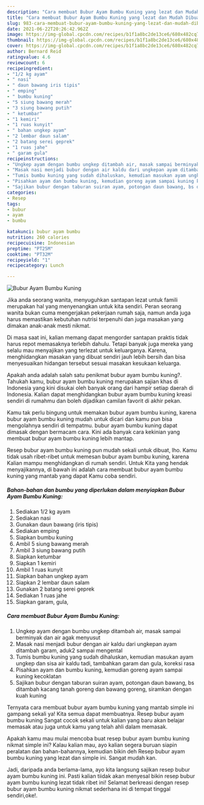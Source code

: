 ```yaml
---
description: "Cara membuat Bubur Ayam Bumbu Kuning yang lezat dan Mudah Dibuat"
title: "Cara membuat Bubur Ayam Bumbu Kuning yang lezat dan Mudah Dibuat"
slug: 983-cara-membuat-bubur-ayam-bumbu-kuning-yang-lezat-dan-mudah-dibuat
date: 2021-06-22T20:26:42.962Z
image: https://img-global.cpcdn.com/recipes/b1f1a8bc2de13ce6/680x482cq70/bubur-ayam-bumbu-kuning-foto-resep-utama.jpg
thumbnail: https://img-global.cpcdn.com/recipes/b1f1a8bc2de13ce6/680x482cq70/bubur-ayam-bumbu-kuning-foto-resep-utama.jpg
cover: https://img-global.cpcdn.com/recipes/b1f1a8bc2de13ce6/680x482cq70/bubur-ayam-bumbu-kuning-foto-resep-utama.jpg
author: Bernard Reid
ratingvalue: 4.6
reviewcount: 6
recipeingredient:
- "1/2 kg ayam"
- " nasi"
- " daun bawang iris tipis"
- " emping"
- " bumbu kuning"
- "5 siung bawang merah"
- "3 siung bawang putih"
- " ketumbar"
- "1 kemiri"
- "1 ruas kunyit"
- " bahan ungkep ayam"
- "2 lembar daun salam"
- "2 batang serei geprek"
- "1 ruas jahe"
- " garam gula"
recipeinstructions:
- "Ungkep ayam dengan bumbu ungkep ditambah air, masak sampai berminyak dan air agak menyusut"
- "Masak nasi menjadi bubur dengan air kaldu dari ungkepan ayam ditambah garam, aduk2 sampai mengental"
- "Tumis bumbu kuning yang sudah dihaluskan, kemudian masukan ayam ungkep dan sisa air kaldu tadi, tambahkan garam dan gula, koreksi rasa"
- "Pisahkan ayam dan bumbu kuning, kemudian goreng ayam sampai kuning kecoklatan"
- "Sajikan bubur dengan taburan suiran ayam, potongan daun bawang, bs ditambah kacang tanah goreng dan bawang goreng, siramkan dengan kuah kuning"
categories:
- Resep
tags:
- bubur
- ayam
- bumbu

katakunci: bubur ayam bumbu 
nutrition: 260 calories
recipecuisine: Indonesian
preptime: "PT25M"
cooktime: "PT32M"
recipeyield: "1"
recipecategory: Lunch

---
```



![Bubur Ayam Bumbu Kuning](https://img-global.cpcdn.com/recipes/b1f1a8bc2de13ce6/680x482cq70/bubur-ayam-bumbu-kuning-foto-resep-utama.jpg)

Jika anda seorang wanita, menyuguhkan santapan lezat untuk famili merupakan hal yang menyenangkan untuk kita sendiri. Peran seorang  wanita bukan cuma mengerjakan pekerjaan rumah saja, namun anda juga harus memastikan kebutuhan nutrisi terpenuhi dan juga masakan yang dimakan anak-anak mesti nikmat.

Di masa  saat ini, kalian memang dapat mengorder santapan praktis tidak harus repot memasaknya terlebih dahulu. Tetapi banyak juga mereka yang selalu mau menyajikan yang terlezat untuk keluarganya. Karena, menghidangkan masakan yang dibuat sendiri jauh lebih bersih dan bisa menyesuaikan hidangan tersebut sesuai masakan kesukaan keluarga. 



Apakah anda adalah salah satu penikmat bubur ayam bumbu kuning?. Tahukah kamu, bubur ayam bumbu kuning merupakan sajian khas di Indonesia yang kini disukai oleh banyak orang dari hampir setiap daerah di Indonesia. Kalian dapat menghidangkan bubur ayam bumbu kuning kreasi sendiri di rumahmu dan boleh dijadikan camilan favorit di akhir pekan.

Kamu tak perlu bingung untuk memakan bubur ayam bumbu kuning, karena bubur ayam bumbu kuning mudah untuk dicari dan kamu pun bisa mengolahnya sendiri di tempatmu. bubur ayam bumbu kuning dapat dimasak dengan bermacam cara. Kini ada banyak cara kekinian yang membuat bubur ayam bumbu kuning lebih mantap.

Resep bubur ayam bumbu kuning pun mudah sekali untuk dibuat, lho. Kamu tidak usah ribet-ribet untuk memesan bubur ayam bumbu kuning, karena Kalian mampu menghidangkan di rumah sendiri. Untuk Kita yang hendak menyajikannya, di bawah ini adalah cara membuat bubur ayam bumbu kuning yang mantab yang dapat Kamu coba sendiri.

<!--inarticleads1-->

##### Bahan-bahan dan bumbu yang diperlukan dalam menyiapkan Bubur Ayam Bumbu Kuning:

1. Sediakan 1/2 kg ayam
1. Sediakan  nasi
1. Gunakan  daun bawang (iris tipis)
1. Sediakan  emping
1. Siapkan  bumbu kuning
1. Ambil 5 siung bawang merah
1. Ambil 3 siung bawang putih
1. Siapkan  ketumbar
1. Siapkan 1 kemiri
1. Ambil 1 ruas kunyit
1. Siapkan  bahan ungkep ayam
1. Siapkan 2 lembar daun salam
1. Gunakan 2 batang serei geprek
1. Sediakan 1 ruas jahe
1. Siapkan  garam, gula,




<!--inarticleads2-->

##### Cara membuat Bubur Ayam Bumbu Kuning:

1. Ungkep ayam dengan bumbu ungkep ditambah air, masak sampai berminyak dan air agak menyusut
1. Masak nasi menjadi bubur dengan air kaldu dari ungkepan ayam ditambah garam, aduk2 sampai mengental
1. Tumis bumbu kuning yang sudah dihaluskan, kemudian masukan ayam ungkep dan sisa air kaldu tadi, tambahkan garam dan gula, koreksi rasa
1. Pisahkan ayam dan bumbu kuning, kemudian goreng ayam sampai kuning kecoklatan
1. Sajikan bubur dengan taburan suiran ayam, potongan daun bawang, bs ditambah kacang tanah goreng dan bawang goreng, siramkan dengan kuah kuning




Ternyata cara membuat bubur ayam bumbu kuning yang mantab simple ini gampang sekali ya! Kita semua dapat membuatnya. Resep bubur ayam bumbu kuning Sangat cocok sekali untuk kalian yang baru akan belajar memasak atau juga untuk kamu yang telah ahli dalam memasak.

Apakah kamu mau mulai mencoba buat resep bubur ayam bumbu kuning nikmat simple ini? Kalau kalian mau, ayo kalian segera buruan siapin peralatan dan bahan-bahannya, kemudian bikin deh Resep bubur ayam bumbu kuning yang lezat dan simple ini. Sangat mudah kan. 

Jadi, daripada anda berlama-lama, ayo kita langsung sajikan resep bubur ayam bumbu kuning ini. Pasti kalian tiidak akan menyesal bikin resep bubur ayam bumbu kuning lezat tidak ribet ini! Selamat berkreasi dengan resep bubur ayam bumbu kuning nikmat sederhana ini di tempat tinggal sendiri,oke!.

